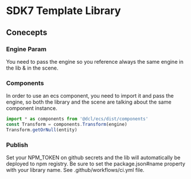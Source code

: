 # SDK7 Template Library

## Conecepts

### Engine Param
You need to pass the engine so you reference always the same engine in the lib & in the scene.

### Components
In order to use an ecs component, you need to import it and pass the engine, so both the library and the scene are talking about the same component instance.
```ts
import * as components from '@dcl/ecs/dist/components'
const Transform = components.Transform(engine)
Transform.getOrNull(entity)
```

### Publish
Set your NPM_TOKEN on github secrets and the lib will automatically be deployed to npm registry.
Be sure to set the package.json#name property with your library name.
See .github/workflows/ci.yml file.